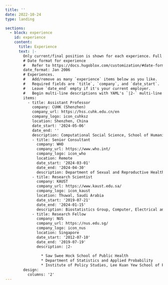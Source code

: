 ```yaml
---
title: ''
date: 2022-10-24
type: landing

sections:
  - block: experience
    id: experience
    content:
      title: Experience
      text: |-
        Only current/final position is shown for each experience. Full experience is in my [ CV](https://chaofengqing.github.io/chao_lab/files/cv_CHAOFENGQING.pdf).
        # Date format for experience
        #   Refer to https://docs.hugoblox.com/customization/#date-format
        date_format: Jan 2006
        # Experiences.
        #   Add/remove as many `experience` items below as you like.
        #   Required fields are `title`, `company`, and `date_start`.
        #   Leave `date_end` empty if it's your current employer.
        #   Begin multi-line descriptions with YAML's `|2-` multi-line prefix.
        items:
          - title: Assistant Professor
            company: CUHK (Shenzhen)
            company_url: https://hss.cuhk.edu.cn/en
            company_logo: icon_cuhksz
            location: Shenzhen, China
            date_start: '2024-05-06'
            date_end: ''
            description: Computational Social Science, School of Humanities and Social Science
            - title: Senior Consultant
              company: WHO
              company_url: https://www.who.int/
              company_logo: icon_who
              location: Remote
              date_start: '2024-03-01'
              date_end: '2024-04-30'
              description: Department of Sexual and Reproductive Health and Research
            - title: Research Scientist
              company: KAUST
              company_url: https://www.kaust.edu.sa/
              company_logo: icon_kaust
              location: Thuwal, Saudi Arabia
              date_start: '2019-07-21'
              date_end: '2024-01-15'
              description: Biostatistics Group, Computer, Electrical and Mathematical Sciences and Engineering Division
            - title: Research Fellow
              company: NUS
              company_url: https://nus.edu.sg/
              company_logo: icon_nus
              location: Singapore
              date_start: '2012-07-10'
              date_end: '2019-07-19'
              description: |2-
                
                * Saw Swee Hock School of Public Health
                * Department of Statistics and Applied Probability
                * Institute of Policy Studies, Lee Kuan Yew School of Public Policy
        design:
          columns: '2'
---
```

